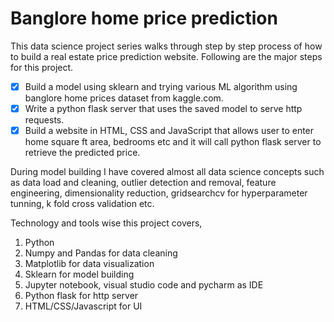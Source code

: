 # Banglore home price prediction
This data science project series walks through step by step process of how to build a real estate price prediction website. Following are the major steps for this project.
- [x] Build a model using sklearn and trying various ML algorithm using banglore home prices dataset from kaggle.com. 
- [x] Write a python flask server that uses the saved model to serve http requests. 
- [x] Build a website in HTML, CSS and JavaScript that allows user to enter home square ft area, bedrooms etc and it will call python flask server to retrieve the predicted price. 

During model building I have covered almost all data science concepts such as data load and cleaning, outlier detection and removal, feature engineering, dimensionality reduction, gridsearchcv for hyperparameter tunning, k fold cross validation etc. 

Technology and tools wise this project covers, 
1. Python
2. Numpy and Pandas for data cleaning
3. Matplotlib for data visualization
4. Sklearn for model building
5. Jupyter notebook, visual studio code and pycharm as IDE
6. Python flask for http server
7. HTML/CSS/Javascript for UI
